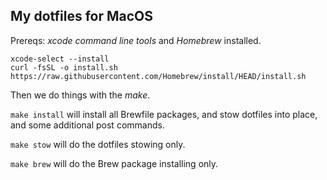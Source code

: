 ## My dotfiles for MacOS

Prereqs: _xcode command line tools_ and _Homebrew_ installed.

```
xcode-select --install
curl -fsSL -o install.sh https://raw.githubusercontent.com/Homebrew/install/HEAD/install.sh
```

Then we do things with the _make_.

`make install` will install all Brewfile packages, and stow dotfiles into place, and some additional post commands.

`make stow` will do the dotfiles stowing only.

`make brew` will do the Brew package installing only.
